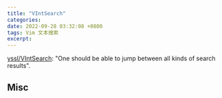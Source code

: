 ```yaml
---
title: "VIntSearch"
categories: 
date: 2022-09-28 03:32:08 +0800
tags: Vim 文本搜索
excerpt: 
---
```




[yssl/VIntSearch](https://github.com/yssl/VIntSearch): "One should be able to jump between all kinds of search results".




## Misc





